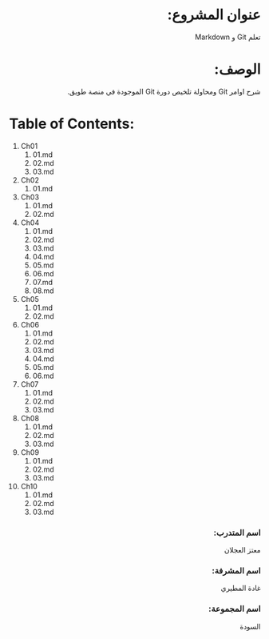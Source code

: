 <div dir="rtl" styyle="text-align:right">

# عنوان المشروع:

تعلم Git و Markdown

# الوصف:

شرح اوامر Git ومحاولة تلخيص دورة Git الموجودة في منصة طويق.

</div>

# Table of Contents:
1. Ch01
    1. 01.md
    2. 02.md
    3. 03.md
2. Ch02
    1. 01.md
3. Ch03
    1. 01.md
    2. 02.md
4. Ch04
    1. 01.md
    2. 02.md
    3. 03.md
    4. 04.md
    5. 05.md
    6. 06.md
    7. 07.md
    8. 08.md
5. Ch05
    1. 01.md
    2. 02.md
6. Ch06
    1. 01.md
    2. 02.md
    3. 03.md
    4. 04.md
    5. 05.md
    6. 06.md
7. Ch07
    1. 01.md
    2. 02.md
    3. 03.md
8. Ch08
    1. 01.md
    2. 02.md
    3. 03.md
9. Ch09
    1. 01.md
    2. 02.md
    3. 03.md
10. Ch10
    1. 01.md
    2. 02.md
    3. 03.md


<div dir="rtl" styyle="text-align:right">

### اسم المتدرب:
معتز العجلان

### اسم المشرفة:
غادة المطيري

### اسم المجموعة:
السودة

</div>